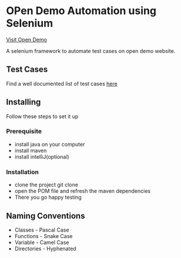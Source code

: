 # OPen Demo Automation using Selenium

<a href="https://demo.opencart.com/admin/index.php">Visit Open Demo</a>

A selenium framework to automate test cases on open demo website.

## Test Cases
Find a well documented list of test cases <a href="https://docs.google.com/spreadsheets/d/1Yg_433qEPyp470N5btWdLG4h2kCGR7a1KiMdqJwYbKc/edit#gid=544612438">here</a>

## Installing

Follow these steps to set it up
### Prerequisite
* install java on your computer
* install maven
* install intelliJ(optional)
### Installation
* clone the project git clone <git url>
* open the POM file and refresh the maven dependencies
* There you go happy testing

## Naming Conventions
* Classes - Pascal Case
* Functions - Snake Case
* Variable - Camel Case
* Directories - Hyphenated